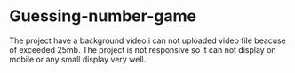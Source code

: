 # Guessing-number-game
The project have a background video.i can not uploaded video file beacuse of exceeded 25mb.
The project is not responsive so it can not display on mobile or any small display very well.
